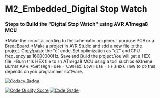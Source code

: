 # M2_Embedded_Digital Stop Watch


### Steps to Build the "Digital Stop Watch" using AVR ATmega8 MCU
  *Make the circuit according to the schematic on general purpose PCB or a BreadBoard.
  *Make a project in AVR Studio and add a new file to the project. Copy/paste the "c" code. Set optimization as "o2" and CPU frequency as 16000000Hz. Save and Build the project.You will get a HEX file.
  *Burn this HEX file to an ATmega8 MCU using a tool such as eXtreme Burner AVR.
  *Set High Fuse = C9(Hex) Low Fuse = FF(Hex). How to do this depends on you programmer software.
  
  [![Codacy Badge](https://app.codacy.com/project/badge/Grade/dc098bd500ae40efb43eb5adb6c2a5a4)](https://www.codacy.com/gh/SunilRaj13/M2_Embedded_Digital-Stop-Watch/dashboard?utm_source=github.com&amp;utm_medium=referral&amp;utm_content=SunilRaj13/M2_Embedded_Digital-Stop-Watch&amp;utm_campaign=Badge_Grade)
  
  [![Code Quality Score](https://api.codiga.io/project/30280/score/svg)](https://app.codiga.io/public/project/30280/M2_Embedded_Digital-Stop-Watch/dashboard)
[![Code Grade](https://api.codiga.io/project/30280/status/svg)](https://app.codiga.io/public/project/30280/M2_Embedded_Digital-Stop-Watch/dashboard)

  
